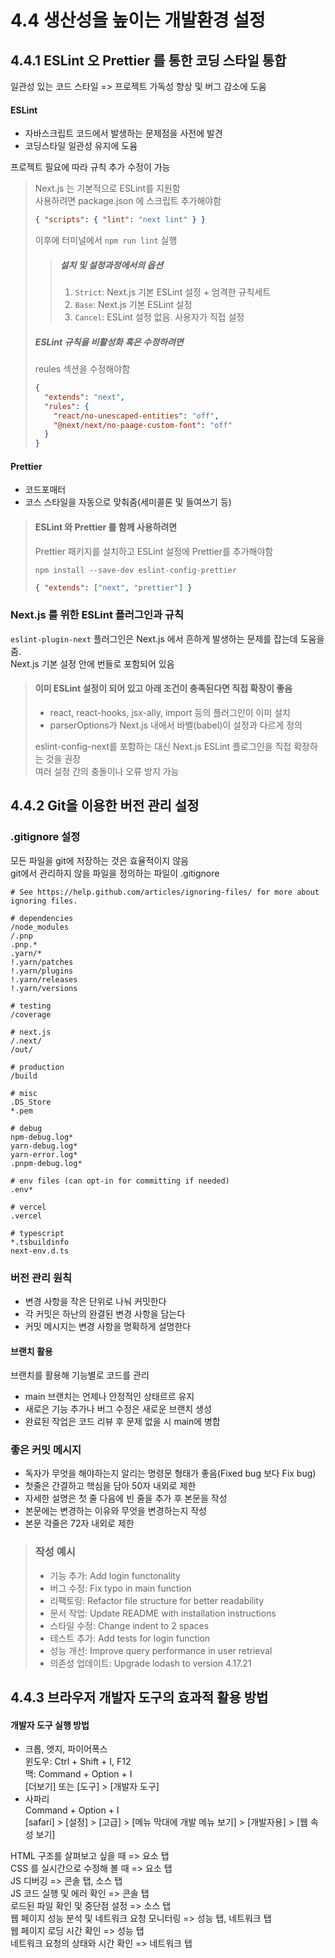 ﻿# 4.4 생산성을 높이는 개발환경 설정

## 4.4.1 ESLint 오 Prettier 를 통한 코딩 스타일 통합

일관성 있는 코드 스타일 => 프로젝트 가독성 향상 및 버그 감소에 도움

#### ESLint

- 자바스크립트 코드에서 발생하는 문제점을 사전에 발견
- 코딩스타일 일관성 유지에 도윰

프로젝트 필요에 따라 규칙 추가 수정이 가능

> Next.js 는 기본적으로 ESLint를 지원함<br>
> 사용하려면 package.json 에 스크립트 추가해야함
>
> ```json
> { "scripts": { "lint": "next lint" } }
> ```
>
> 이후에 터미널에서 `npm run lint` 실행
>
> > ##### 설치 및 설정과정에서의 옵션
> >
> > 1. `Strict`: Next.js 기본 ESLint 설정 + 엄격한 규칙세트
> > 2. `Base`: Next.js 기본 ESLint 설정
> > 3. `Cancel`: ESLint 설정 없음. 사용자가 직접 설정
>
> ##### ESLint 규칙을 비활성화 혹은 수정하려면
>
> reules 섹션을 수정해야함
>
> ```json
> {
>   "extends": "next",
>   "rules": {
>     "react/no-unescaped-entities": "off",
>     "@next/next/no-paage-custom-font": "off"
>   }
> }
> ```

#### Prettier

- 코드포매터
- 코스 스타일을 자동으로 맞춰줌(세미콜론 및 들여쓰기 등)

> #### ESLint 와 Prettier 를 함께 사용하려면
>
> Prettier 패키지를 설치하고 ESLint 설정에 Prettier를 추가해야함
>
> ```
> npm install --save-dev eslint-config-prettier
> ```
>
> ```json
> { "extends": ["next", "prettier"] }
> ```

### Next.js 를 위한 ESLint 플러그인과 규칙

`eslint-plugin-next` 플러그인은 Next.js 에서 흔하게 발생하는 문제를 잡는데 도움을 줌.<br>
Next.js 기본 설정 안에 번들로 포함되어 있음

> #### 이미 ESLint 설정이 되어 있고 아래 조건이 충족된다면 직접 확장이 좋음
>
> - react, react-hooks, jsx-ally, import 등의 플러그인이 이미 설치
> - parserOptions가 Next.js 내에서 바벨(babel)이 설정과 다르게 정의
>
> eslint-config-next를 포함하는 대신 Next.js ESLint 플로그인을 직접 확장하는 것을 권장<br>
> 여러 설정 간의 충돌이나 오류 방지 가능

## 4.4.2 Git을 이용한 버전 관리 설정

### .gitignore 설정

모든 파일을 git에 저장하는 것은 효율적이지 않음<br>
git에서 관리하지 않을 파일을 정의하는 파일이 .gitignore

```
# See https://help.github.com/articles/ignoring-files/ for more about ignoring files.

# dependencies
/node_modules
/.pnp
.pnp.*
.yarn/*
!.yarn/patches
!.yarn/plugins
!.yarn/releases
!.yarn/versions

# testing
/coverage

# next.js
/.next/
/out/

# production
/build

# misc
.DS_Store
*.pem

# debug
npm-debug.log*
yarn-debug.log*
yarn-error.log*
.pnpm-debug.log*

# env files (can opt-in for committing if needed)
.env*

# vercel
.vercel

# typescript
*.tsbuildinfo
next-env.d.ts
```

### 버전 관리 원칙

- 변경 사항을 작은 단위로 나눠 커밋한다
- 각 커밋은 하난의 완결된 변경 사항을 담는다
- 커밋 메시지는 변경 사항을 명확하게 설명한다

#### 브랜치 활용

브랜치를 활용해 기능별로 코드를 관리

- main 브랜치는 언제나 안정적인 상태르르 유지
- 새로은 기능 추가나 버그 수정은 새로운 브랜치 생성
- 완료된 작업은 코드 리뷰 후 문제 없을 시 main에 병합

### 좋은 커밋 메시지

- 독자가 무엇을 해야하는지 알리는 명령문 형태가 좋음(Fixed bug 보다 Fix bug)
- 첫줄은 간결하고 핵심을 담아 50자 내외로 제한
- 자세한 설명은 첫 줄 다음에 빈 줄을 추가 후 본문을 작성
- 본문에는 변경하는 이유와 무엇을 변경하는지 작성
- 본문 각줄은 72자 내외로 제한

> ### 작성 예시
>
> - 기능 추가: Add login functonality
> - 버그 수정: Fix typo in main function
> - 리팩토링: Refactor file structure for better readability
> - 문서 작업: Update README with installation instructions
> - 스타일 수정: Change indent to 2 spaces
> - 테스트 추가: Add tests for login function
> - 성능 개선: Improve query performance in user retrieval
> - 의존성 업데이트: Upgrade lodash to version 4.17.21

## 4.4.3 브라우저 개발자 도구의 효과적 활용 방법

#### 개발자 도구 실행 방법

- 크롭, 엣지, 파이어폭스<br>
  윈도우: Ctrl + Shift + I, F12<br>
  맥: Command + Option + I<br>
  [더보기] 또는 [도구] > [개발자 도구]
- 사파리<br>
  Command + Option + I<br>
  [safari] > [설정] > [고급] > [메뉴 막대에 개발 메뉴 보기] > [개발자용] > [웹 속성 보기]

HTML 구조를 살펴보고 싶을 때 => 요소 탭<br>
CSS 를 실시간으로 수정해 볼 때 => 요소 탭<br>
JS 디버깅 => 콘솔 탭, 소스 탭<br>
JS 코드 실행 및 에러 확인 => 콘솔 탭<br>
로드된 파일 확인 및 중단점 설정 => 소스 탭<br>
웹 페이지 성능 분석 및 네트워크 요청 모니터링 => 성능 탭, 네트워크 탭<br>
웹 페이지 로딩 시간 확인 => 성능 탭<br>
네트워크 요청의 상태와 시간 확인 => 네트워크 탭
